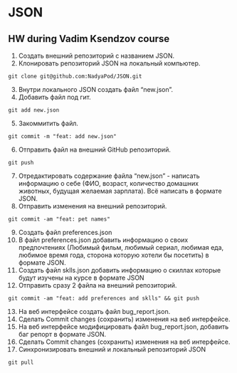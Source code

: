 # JSON

## HW during Vadim Ksendzov course

1. Создать внешний репозиторий c названием JSON.
2. Клонировать репозиторий JSON на локальный компьютер.
```
git clone git@github.com:NadyaPod/JSON.git
```
3. Внутри локального JSON создать файл “new.json”.
4. Добавить файл под гит.
```
git add new.json
```
5. Закоммитить файл.
```
git commit -m "feat: add new.json"
```
6. Отправить файл на внешний GitHub репозиторий.
```
git push
```
7. Отредактировать содержание файла “new.json” - написать информацию о себе (ФИО, возраст, количество домашних животных, будущая желаемая зарплата). Всё написать в формате JSON.
8. Отправить изменения на внешний репозиторий.
```
git commit -am "feat: pet names"
```
9. Создать файл preferences.json
10. В файл preferences.json добавить информацию о своих предпочтениях (Любимый фильм, любимый сериал, любимая еда, любимое время года, сторона которую хотели бы посетить) в формате JSON.
11. Создать файл sklls.json добавить информацию о скиллах которые будут изучены на курсе в формате JSON
12. Отправить сразу 2 файла на внешний репозиторий.
```
git commit -am "feat: add preferences and sklls" && git push
```
13. На веб интерфейсе создать файл bug_report.json.
14. Сделать Commit changes (сохранить) изменения на веб интерфейсе.
15. На веб интерфейсе модифицировать файл bug_report.json, добавить баг репорт в формате JSON.
16. Сделать Commit changes (сохранить) изменения на веб интерфейсе.
17. Синхронизировать внешний и локальный репозиторий JSON
```
git pull
```